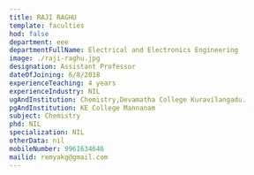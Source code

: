 ```yaml
---
title: RAJI RAGHU
template: faculties
hod: false
department: eee
departmentFullName: Electrical and Electronics Engineering
image: ./raji-raghu.jpg
designation: Assistant Professor
dateOfJoining: 6/8/2018
experienceTeaching: 4 years
experienceIndustry: NIL
ugAndInstitution: Chemistry,Devamatha College Kuravilangadu.
pgAndInstitution: KE College Mannanam
subject: Chemistry
phd: NIL
specialization: NIL
otherData: nil
mobileNumber: 9961634646
mailid: remyakg@gmail.com
---
```

